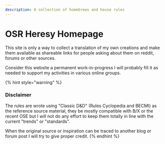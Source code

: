 ```yaml
---
description: A collection of homebrews and house rules
---
```


# OSR Heresy Homepage

This site is only a way to collect a translation of my own creations and make them available as shareable links for people asking about them on reddit, forums or other sources.

Consider this website a permanent work-in-progress I will probably fill it as needed to support my activities in various online groups.

{% hint style="warning" %}
### Disclaimer

The rules are wrote using "Classic D&D" \(Rules Cyclopedia and BECMI\) as the reference source material, they be mostly compatible with B/X or the recent OSE but I will not do any effort to keep them totally in line with the current "trends" or "standards".

When the original source or inspiration can be traced to another blog or forum post I will try to give proper credit.
{% endhint %}



